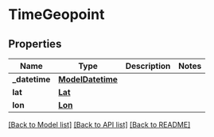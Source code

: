 # TimeGeopoint

## Properties
Name | Type | Description | Notes
------------ | ------------- | ------------- | -------------
**_datetime** | [**ModelDatetime**](ModelDatetime.md) |  | 
**lat** | [**Lat**](Lat.md) |  | 
**lon** | [**Lon**](Lon.md) |  | 

[[Back to Model list]](../README.md#documentation-for-models) [[Back to API list]](../README.md#documentation-for-api-endpoints) [[Back to README]](../README.md)

